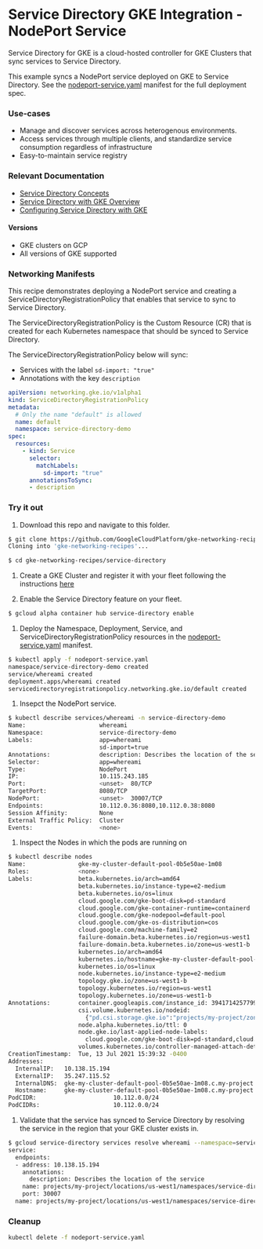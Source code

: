 # Service Directory GKE Integration - NodePort Service

Service Directory for GKE is a cloud-hosted controller for GKE Clusters that
sync services to Service Directory.

This example syncs a NodePort service deployed on GKE to Service Directory. See
the [nodeport-service.yaml](nodeport-service.yaml) manifest for the full
deployment spec.

### Use-cases

*   Manage and discover services across heterogenous environments.
*   Access services through multiple clients, and standardize service
    consumption regardless of infrastructure
*   Easy-to-maintain service registry

### Relevant Documentation

*   [Service Directory Concepts](https://cloud.google.com/service-directory/docs/concepts)
*   [Service Directory with GKE Overview](https://cloud.google.com/service-directory/docs/sd-gke-overview)
*   [Configuring Service Directory with GKE](https://cloud.google.com/service-directory/docs/configuring-sd-with-gke)

#### Versions

*   GKE clusters on GCP
*   All versions of GKE supported

### Networking Manifests

This recipe demonstrates deploying a NodePort service and creating a
ServiceDirectoryRegistrationPolicy that enables that service to sync to Service
Directory.

The ServiceDirectoryRegistrationPolicy is the Custom Resource (CR) that is
created for each Kubernetes namespace that should be synced to Service
Directory.

The ServiceDirectoryRegistrationPolicy below will sync:

*   Services with the label `sd-import: "true"`
*   Annotations with the key `description`

```yaml
apiVersion: networking.gke.io/v1alpha1
kind: ServiceDirectoryRegistrationPolicy
metadata:
  # Only the name "default" is allowed
  name: default
  namespace: service-directory-demo
spec:
  resources:
    - kind: Service
      selector:
        matchLabels:
          sd-import: "true"
      annotationsToSync:
      - description
```

### Try it out

1.  Download this repo and navigate to this folder.

```sh
$ git clone https://github.com/GoogleCloudPlatform/gke-networking-recipes.git
Cloning into 'gke-networking-recipes'...

$ cd gke-networking-recipes/service-directory
```

1.  Create a GKE Cluster and register it with your fleet following the
    instructions
    [here](https://cloud.google.com/anthos/multicluster-management/connect/registering-a-cluster)

1.  Enable the Service Directory feature on your fleet.

```sh
$ gcloud alpha container hub service-directory enable
```

1.  Deploy the Namespace, Deployment, Service, and
    ServiceDirectoryRegistrationPolicy resources in the
    [nodeport-service.yaml](nodeport-service.yaml) manifest.

```sh
$ kubectl apply -f nodeport-service.yaml
namespace/service-directory-demo created
service/whereami created
deployment.apps/whereami created
servicedirectoryregistrationpolicy.networking.gke.io/default created
```

1.  Insepct the NodePort service.

```sh
$ kubectl describe services/whereami -n service-directory-demo
Name:                     whereami
Namespace:                service-directory-demo
Labels:                   app=whereami
                          sd-import=true
Annotations:              description: Describes the location of the service
Selector:                 app=whereami
Type:                     NodePort
IP:                       10.115.243.185
Port:                     <unset>  80/TCP
TargetPort:               8080/TCP
NodePort:                 <unset>  30007/TCP
Endpoints:                10.112.0.36:8080,10.112.0.38:8080
Session Affinity:         None
External Traffic Policy:  Cluster
Events:                   <none>
```

1.  Inspect the Nodes in which the pods are running on

```sh
$ kubectl describe nodes
Name:               gke-my-cluster-default-pool-0b5e50ae-1m08
Roles:              <none>
Labels:             beta.kubernetes.io/arch=amd64
                    beta.kubernetes.io/instance-type=e2-medium
                    beta.kubernetes.io/os=linux
                    cloud.google.com/gke-boot-disk=pd-standard
                    cloud.google.com/gke-container-runtime=containerd
                    cloud.google.com/gke-nodepool=default-pool
                    cloud.google.com/gke-os-distribution=cos
                    cloud.google.com/machine-family=e2
                    failure-domain.beta.kubernetes.io/region=us-west1
                    failure-domain.beta.kubernetes.io/zone=us-west1-b
                    kubernetes.io/arch=amd64
                    kubernetes.io/hostname=gke-my-cluster-default-pool-0b5e50ae-1m08
                    kubernetes.io/os=linux
                    node.kubernetes.io/instance-type=e2-medium
                    topology.gke.io/zone=us-west1-b
                    topology.kubernetes.io/region=us-west1
                    topology.kubernetes.io/zone=us-west1-b
Annotations:        container.googleapis.com/instance_id: 3941714257799828844
                    csi.volume.kubernetes.io/nodeid:
                      {"pd.csi.storage.gke.io":"projects/my-project/zones/us-west1-b/instances/gke-my-cluster-default-pool-0b5e50ae-1m08"}
                    node.alpha.kubernetes.io/ttl: 0
                    node.gke.io/last-applied-node-labels:
                      cloud.google.com/gke-boot-disk=pd-standard,cloud.google.com/gke-container-runtime=containerd,cloud.google.com/gke-nodepool=default-pool,cl...
                    volumes.kubernetes.io/controller-managed-attach-detach: true
CreationTimestamp:  Tue, 13 Jul 2021 15:39:32 -0400
Addresses:
  InternalIP:   10.138.15.194
  ExternalIP:   35.247.115.52
  InternalDNS:  gke-my-cluster-default-pool-0b5e50ae-1m08.c.my-project.internal
  Hostname:     gke-my-cluster-default-pool-0b5e50ae-1m08.c.my-project.internal
PodCIDR:                      10.112.0.0/24
PodCIDRs:                     10.112.0.0/24
```

1.  Validate that the service has synced to Service Directory by resolving the
    service in the region that your GKE cluster exists in.

```sh
$ gcloud service-directory services resolve whereami --namespace=service-directory-demo --location=us-west1
service:
  endpoints:
  - address: 10.138.15.194
    annotations:
      description: Describes the location of the service
    name: projects/my-project/locations/us-west1/namespaces/service-directory-demo/services/whereami/endpoints/my-cluster-2998672570
    port: 30007
  name: projects/my-project/locations/us-west1/namespaces/service-directory-demo/services/whereami
```

### Cleanup

```sh
kubectl delete -f nodeport-service.yaml
```
